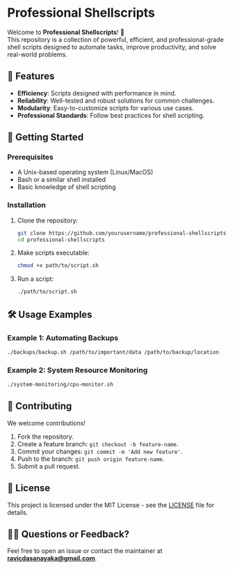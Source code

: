 
# Professional Shellscripts

Welcome to **Professional Shellscripts**! 🚀  
This repository is a collection of powerful, efficient, and professional-grade shell scripts designed to automate tasks, improve productivity, and solve real-world problems.


## 🌟 Features

- **Efficiency**: Scripts designed with performance in mind.
- **Reliability**: Well-tested and robust solutions for common challenges.
- **Modularity**: Easy-to-customize scripts for various use cases.
- **Professional Standards**: Follow best practices for shell scripting.


## 🚀 Getting Started

### Prerequisites
- A Unix-based operating system (Linux/MacOS)
- Bash or a similar shell installed
- Basic knowledge of shell scripting


### Installation
1. Clone the repository:
   ```bash
   git clone https://github.com/yourusername/professional-shellscripts.git
   cd professional-shellscripts
   ```

2. Make scripts executable:
   ```bash
   chmod +x path/to/script.sh
   ```

3. Run a script:
   ```bash
   ./path/to/script.sh
   ```


## 🛠️ Usage Examples

### Example 1: Automating Backups
```bash
./backups/backup.sh /path/to/important/data /path/to/backup/location
```

### Example 2: System Resource Monitoring
```bash
./system-monitoring/cpu-monitor.sh
```


## 🤝 Contributing

We welcome contributions!  
1. Fork the repository.  
2. Create a feature branch: `git checkout -b feature-name`.  
3. Commit your changes: `git commit -m 'Add new feature'`.  
4. Push to the branch: `git push origin feature-name`.  
5. Submit a pull request.


## 📄 License

This project is licensed under the MIT License - see the [LICENSE](LICENSE) file for details.


## 🙋‍♂️ Questions or Feedback?

Feel free to open an issue or contact the maintainer at **ravicdasanayaka@gmail.com**.
